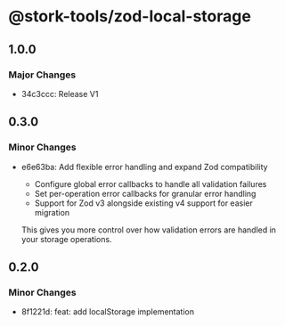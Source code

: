 # @stork-tools/zod-local-storage

## 1.0.0

### Major Changes

- 34c3ccc: Release V1

## 0.3.0

### Minor Changes

- e6e63ba: Add flexible error handling and expand Zod compatibility

  - Configure global error callbacks to handle all validation failures
  - Set per-operation error callbacks for granular error handling
  - Support for Zod v3 alongside existing v4 support for easier migration

  This gives you more control over how validation errors are handled in your storage operations.

## 0.2.0

### Minor Changes

- 8f1221d: feat: add localStorage implementation
